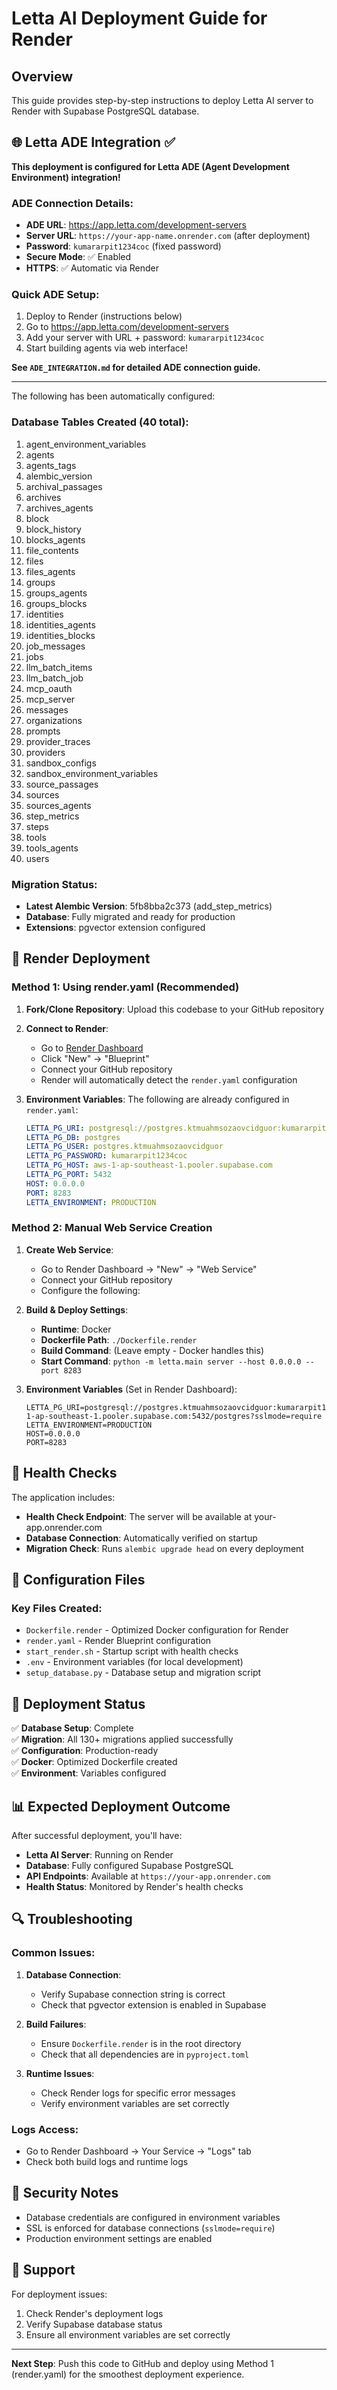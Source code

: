 # Letta AI Deployment Guide for Render

## Overview
This guide provides step-by-step instructions to deploy Letta AI server to Render with Supabase PostgreSQL database.

## 🌐 Letta ADE Integration ✅

**This deployment is configured for Letta ADE (Agent Development Environment) integration!**

### **ADE Connection Details:**
- **ADE URL**: https://app.letta.com/development-servers
- **Server URL**: `https://your-app-name.onrender.com` (after deployment)
- **Password**: `kumararpit1234coc` (fixed password)
- **Secure Mode**: ✅ Enabled
- **HTTPS**: ✅ Automatic via Render

### **Quick ADE Setup:**
1. Deploy to Render (instructions below)
2. Go to https://app.letta.com/development-servers
3. Add your server with URL + password: `kumararpit1234coc`
4. Start building agents via web interface!

**See `ADE_INTEGRATION.md` for detailed ADE connection guide.**

---

The following has been automatically configured:

### Database Tables Created (40 total):
1. agent_environment_variables
2. agents  
3. agents_tags
4. alembic_version
5. archival_passages
6. archives
7. archives_agents
8. block
9. block_history
10. blocks_agents
11. file_contents
12. files
13. files_agents
14. groups
15. groups_agents
16. groups_blocks
17. identities
18. identities_agents
19. identities_blocks
20. job_messages
21. jobs
22. llm_batch_items
23. llm_batch_job
24. mcp_oauth
25. mcp_server
26. messages
27. organizations
28. prompts
29. provider_traces
30. providers
31. sandbox_configs
32. sandbox_environment_variables
33. source_passages
34. sources
35. sources_agents
36. step_metrics
37. steps
38. tools
39. tools_agents
40. users

### Migration Status:
- **Latest Alembic Version**: 5fb8bba2c373 (add_step_metrics)
- **Database**: Fully migrated and ready for production
- **Extensions**: pgvector extension configured

## 🚀 Render Deployment

### Method 1: Using render.yaml (Recommended)

1. **Fork/Clone Repository**: Upload this codebase to your GitHub repository

2. **Connect to Render**: 
   - Go to [Render Dashboard](https://dashboard.render.com)
   - Click "New" → "Blueprint"
   - Connect your GitHub repository
   - Render will automatically detect the `render.yaml` configuration

3. **Environment Variables**: The following are already configured in `render.yaml`:
   ```yaml
   LETTA_PG_URI: postgresql://postgres.ktmuahmsozaovcidguor:kumararpit1234coc@aws-1-ap-southeast-1.pooler.supabase.com:5432/postgres?sslmode=require
   LETTA_PG_DB: postgres
   LETTA_PG_USER: postgres.ktmuahmsozaovcidguor
   LETTA_PG_PASSWORD: kumararpit1234coc
   LETTA_PG_HOST: aws-1-ap-southeast-1.pooler.supabase.com
   LETTA_PG_PORT: 5432
   HOST: 0.0.0.0
   PORT: 8283
   LETTA_ENVIRONMENT: PRODUCTION
   ```

### Method 2: Manual Web Service Creation

1. **Create Web Service**:
   - Go to Render Dashboard → "New" → "Web Service"
   - Connect your GitHub repository
   - Configure the following:

2. **Build & Deploy Settings**:
   - **Runtime**: Docker  
   - **Dockerfile Path**: `./Dockerfile.render`
   - **Build Command**: (Leave empty - Docker handles this)
   - **Start Command**: `python -m letta.main server --host 0.0.0.0 --port 8283`

3. **Environment Variables** (Set in Render Dashboard):
   ```
   LETTA_PG_URI=postgresql://postgres.ktmuahmsozaovcidguor:kumararpit1234coc@aws-1-ap-southeast-1.pooler.supabase.com:5432/postgres?sslmode=require
   LETTA_ENVIRONMENT=PRODUCTION
   HOST=0.0.0.0  
   PORT=8283
   ```

## 🏥 Health Checks

The application includes:
- **Health Check Endpoint**: The server will be available at your-app.onrender.com
- **Database Connection**: Automatically verified on startup
- **Migration Check**: Runs `alembic upgrade head` on every deployment

## 🔧 Configuration Files

### Key Files Created:
- `Dockerfile.render` - Optimized Docker configuration for Render
- `render.yaml` - Render Blueprint configuration
- `start_render.sh` - Startup script with health checks
- `.env` - Environment variables (for local development)
- `setup_database.py` - Database setup and migration script

## 🚦 Deployment Status

✅ **Database Setup**: Complete  
✅ **Migration**: All 130+ migrations applied successfully  
✅ **Configuration**: Production-ready  
✅ **Docker**: Optimized Dockerfile created  
✅ **Environment**: Variables configured  

## 📊 Expected Deployment Outcome

After successful deployment, you'll have:
- **Letta AI Server**: Running on Render
- **Database**: Fully configured Supabase PostgreSQL
- **API Endpoints**: Available at `https://your-app.onrender.com`
- **Health Status**: Monitored by Render's health checks

## 🔍 Troubleshooting

### Common Issues:

1. **Database Connection**:
   - Verify Supabase connection string is correct
   - Check that pgvector extension is enabled in Supabase

2. **Build Failures**:
   - Ensure `Dockerfile.render` is in the root directory
   - Check that all dependencies are in `pyproject.toml`

3. **Runtime Issues**:
   - Check Render logs for specific error messages
   - Verify environment variables are set correctly

### Logs Access:
- Go to Render Dashboard → Your Service → "Logs" tab
- Check both build logs and runtime logs

## 🔐 Security Notes

- Database credentials are configured in environment variables
- SSL is enforced for database connections (`sslmode=require`)
- Production environment settings are enabled

## 📧 Support

For deployment issues:
1. Check Render's deployment logs
2. Verify Supabase database status  
3. Ensure all environment variables are set correctly

---

**Next Step**: Push this code to GitHub and deploy using Method 1 (render.yaml) for the smoothest deployment experience.